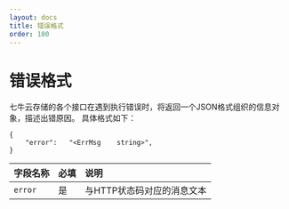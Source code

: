 ```yaml
---
layout: docs
title: 错误格式
order: 100
---
```


<a id="err-format"></a>
# 错误格式

七牛云存储的各个接口在遇到执行错误时，将返回一个JSON格式组织的信息对象，描述出错原因。
具体格式如下：

```
{
    "error":   "<ErrMsg    string>",
}
```

字段名称     | 必填 | 说明                              
:----------- | :--- | :--------------------------------------------------------------------
`error`      | 是   | 与HTTP状态码对应的消息文本

[codesHref]: codes.html "响应状态码"
